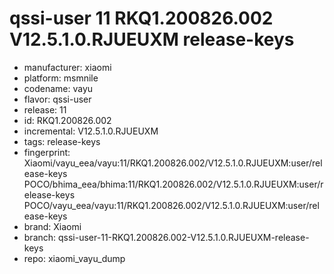 # qssi-user 11 RKQ1.200826.002 V12.5.1.0.RJUEUXM release-keys
- manufacturer: xiaomi
- platform: msmnile
- codename: vayu
- flavor: qssi-user
- release: 11
- id: RKQ1.200826.002
- incremental: V12.5.1.0.RJUEUXM
- tags: release-keys
- fingerprint: Xiaomi/vayu_eea/vayu:11/RKQ1.200826.002/V12.5.1.0.RJUEUXM:user/release-keys
POCO/bhima_eea/bhima:11/RKQ1.200826.002/V12.5.1.0.RJUEUXM:user/release-keys
POCO/vayu_eea/vayu:11/RKQ1.200826.002/V12.5.1.0.RJUEUXM:user/release-keys
- brand: Xiaomi
- branch: qssi-user-11-RKQ1.200826.002-V12.5.1.0.RJUEUXM-release-keys
- repo: xiaomi_vayu_dump
